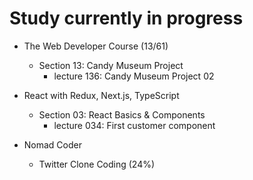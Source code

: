 # Study currently in progress

  - The Web Developer Course (13/61)
    - Section 13: Candy Museum Project
      - lecture 136: Candy Museum Project 02

  - React with Redux, Next.js, TypeScript
    - Section 03: React Basics & Components
      - lecture 034: First customer component

  - Nomad Coder
    - Twitter Clone Coding (24%)
